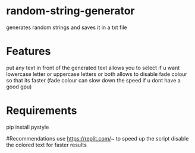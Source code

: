 # random-string-generator
generates random strings and saves it in a txt file

# Features
put any text in front of the generated text
allows you to select if u want lowercase letter or uppercase letters or both
allows to disable fade colour so that its faster (fade colour can slow down the speed if u dont have a good gpu)

# Requirements
pip install pystyle

#Recommendations
use https://replit.com/~ to speed up the script
disable the colored text for faster results
